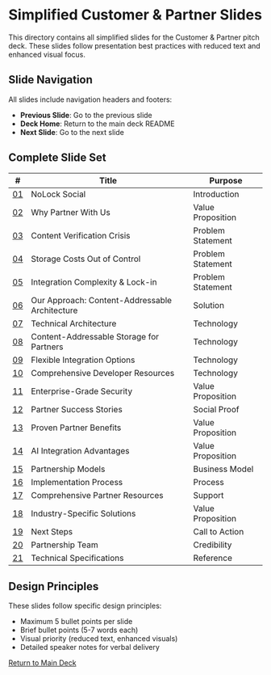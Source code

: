 # Simplified Customer & Partner Slides

This directory contains all simplified slides for the Customer & Partner pitch deck. These slides follow presentation best practices with reduced text and enhanced visual focus.

## Slide Navigation

All slides include navigation headers and footers:
- **Previous Slide**: Go to the previous slide
- **Deck Home**: Return to the main deck README
- **Next Slide**: Go to the next slide

## Complete Slide Set

| # | Title | Purpose |
|---|-------|---------|
| [01](slide01.md) | NoLock Social | Introduction |
| [02](slide02.md) | Why Partner With Us | Value Proposition |
| [03](slide03.md) | Content Verification Crisis | Problem Statement |
| [04](slide04.md) | Storage Costs Out of Control | Problem Statement |
| [05](slide05.md) | Integration Complexity & Lock-in | Problem Statement |
| [06](slide06.md) | Our Approach: Content-Addressable Architecture | Solution |
| [07](slide07.md) | Technical Architecture | Technology |
| [08](slide08.md) | Content-Addressable Storage for Partners | Technology |
| [09](slide09.md) | Flexible Integration Options | Technology |
| [10](slide10.md) | Comprehensive Developer Resources | Technology |
| [11](slide11.md) | Enterprise-Grade Security | Value Proposition |
| [12](slide12.md) | Partner Success Stories | Social Proof |
| [13](slide13.md) | Proven Partner Benefits | Value Proposition |
| [14](slide14.md) | AI Integration Advantages | Value Proposition |
| [15](slide15.md) | Partnership Models | Business Model |
| [16](slide16.md) | Implementation Process | Process |
| [17](slide17.md) | Comprehensive Partner Resources | Support |
| [18](slide18.md) | Industry-Specific Solutions | Value Proposition |
| [19](slide19.md) | Next Steps | Call to Action |
| [20](slide20.md) | Partnership Team | Credibility |
| [21](slide21.md) | Technical Specifications | Reference |

## Design Principles

These slides follow specific design principles:
- Maximum 5 bullet points per slide
- Brief bullet points (5-7 words each)
- Visual priority (reduced text, enhanced visuals)
- Detailed speaker notes for verbal delivery

[Return to Main Deck](../README.md)
